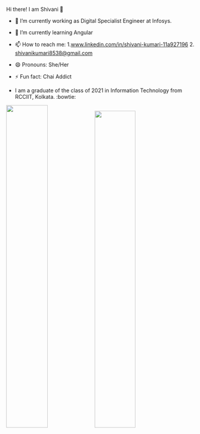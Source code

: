 Hi there! I am Shivani :wave:

- 🔭 I’m currently working as Digital Specialist Engineer at Infosys.
- 🌱 I’m currently learning Angular
- 📫 How to reach me: 
            1.www.linkedin.com/in/shivani-kumari-11a927196 
            2. shivanikumari8538@gmail.com

- 😄 Pronouns: She/Her
- ⚡ Fun fact: Chai Addict
- I am a graduate of the class of 2021 in Information Technology from RCCIIT, Kolkata. :bowtie:

<img src="https://github-readme-stats.vercel.app/api?username=Shivanisingh1809&show_icons=true&theme=prussian&count_private=true" width="47%"><img src="https://github-readme-stats.vercel.app/api/top-langs/?username=Shivanisingh1809&layout=compact&theme=prussian" width="46.6%">
